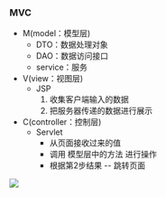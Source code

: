 ### MVC

* M(model：模型层)
  * DTO：数据处理对象
  * DAO：数据访问接口
  * service：服务
* V(view：视图层)
  * JSP
    1. 收集客户端输入的数据
    2. 把服务器传递的数据进行展示
* C(controller：控制层)
  * Servlet
    * 从页面接收过来的值
    * 调用 模型层中的方法 进行操作
    * 根据第2步结果 -- 跳转页面

![](C:\Users\Maktub\Documents\Notes\0-picture\A0_Photo\MVC.png)